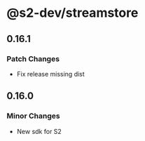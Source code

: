 # @s2-dev/streamstore

## 0.16.1

### Patch Changes

- Fix release missing dist

## 0.16.0

### Minor Changes

- New sdk for S2
